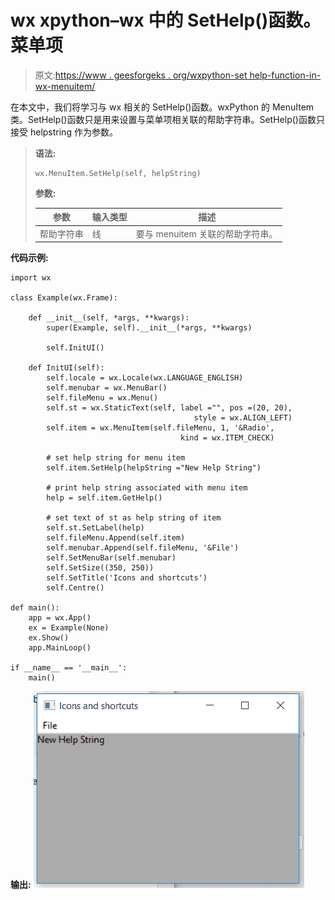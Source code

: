# wx xpython–wx 中的 SetHelp()函数。菜单项

> 原文:[https://www . geesforgeks . org/wxpython-set help-function-in-wx-menuitem/](https://www.geeksforgeeks.org/wxpython-sethelp-function-in-wx-menuitem/)

在本文中，我们将学习与 wx 相关的 SetHelp()函数。wxPython 的 MenuItem 类。SetHelp()函数只是用来设置与菜单项相关联的帮助字符串。SetHelp()函数只接受 helpstring 作为参数。

> **语法:**
> 
> ```
> wx.MenuItem.SetHelp(self, helpString)
> 
> ```
> 
> **参数:**
> 
> | 参数 | 输入类型 | 描述 |
> | --- | --- | --- |
> | 帮助字符串 | 线 | 要与 menuitem 关联的帮助字符串。 |

**代码示例:**

```
import wx

class Example(wx.Frame):

    def __init__(self, *args, **kwargs):
        super(Example, self).__init__(*args, **kwargs)

        self.InitUI()

    def InitUI(self):
        self.locale = wx.Locale(wx.LANGUAGE_ENGLISH)
        self.menubar = wx.MenuBar()
        self.fileMenu = wx.Menu()
        self.st = wx.StaticText(self, label ="", pos =(20, 20), 
                                         style = wx.ALIGN_LEFT)
        self.item = wx.MenuItem(self.fileMenu, 1, '&Radio', 
                                      kind = wx.ITEM_CHECK)

        # set help string for menu item
        self.item.SetHelp(helpString ="New Help String")

        # print help string associated with menu item
        help = self.item.GetHelp()

        # set text of st as help string of item
        self.st.SetLabel(help)
        self.fileMenu.Append(self.item)
        self.menubar.Append(self.fileMenu, '&File')
        self.SetMenuBar(self.menubar)
        self.SetSize((350, 250))
        self.SetTitle('Icons and shortcuts')
        self.Centre()

def main():
    app = wx.App()
    ex = Example(None)
    ex.Show()
    app.MainLoop()

if __name__ == '__main__':
    main()
```

**输出:**
![](img/77c7f0a206844230c3d8a898e2fbceea.png)